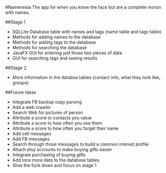#Namenesia
The app for when you know the face but are a complete moron with names.

##Stage 1
 - SQLLite Database table with names and tags (name table and tags table)
 - Methods for adding names to the database
 - Methods for adding tags to the database
 - Methods for searching the database
 - JavaFX GUI for entering just those two pieces of data
 - GUI for searching tags and seeing results

##Stage 2
 - More information in the databse tables (contact info, what they look like, groups)

##Future Ideas
 - Integrate FB backup copy parsing
 - Add a web crawler
 - Search Web for pictures of person
 - Attribute a score to contacts you value
 - Attribute a score to how often you see them
 - Attribute a score to how often you forget their name
 - Add cell messages
 - Add FB messages
 - Search through those messages to build a common interest profile
 - Attach etsy accounts to make buying gifts easier
 - Integrate purchasing of buying gifts
 - Add tons more data to the database tables
 - Slow the fuck down and focus on stage 1
